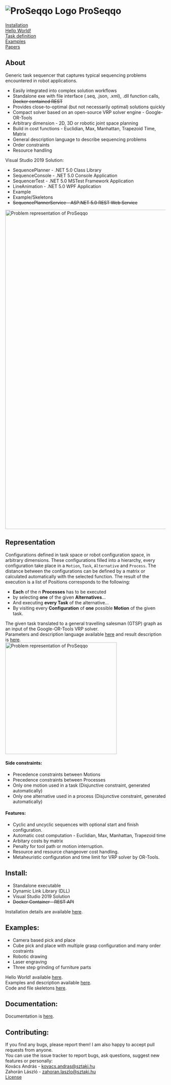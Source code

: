 # ![ProSeqqo Logo](../Documentation/Images/ProSeqqoLogo.png) ProSeqqo 
[Installation](../Documentation/Install.md)  
[Hello World!](../Documentation/HelloWorld.md)  
[Task definition](../Documentation/TaskDefinition.md)  
[Examples](../Example)  
[Papers](../Documentation/Papers)  

## About
Generic task sequencer that captures typical sequencing problems encountered in robot applications.
* Easily integrated into complex solution workflows
* Standalone exe with file interface (.seq, .json, .xml), .dll function calls, ~~Docker contained REST~~
* Provides close-to-optimal (but not necessarily optimal) solutions quickly
* Compact solver based on an open-source VRP solver engine - Google-OR-Tools
* Arbitrary dimension - 2D, 3D or robotic joint space planning
* Build in cost functions - Euclidian, Max, Manhattan, Trapezoid Time, Matrix
* General description language to describe sequencing problems
* Order constraints
* Resource handling

Visual Studio 2019 Solution:
*  SequencePlanner - .NET 5.0 Class Library
*  SequenceConsole - .NET 5.0 Console Application
*  SequencerTest   - .NET 5.0 MSTest Framework Application
*  LineAnimation   - .NET 5.0 WPF Application
*  Example
*  Example/Skeletons
*  ~~SequencePlannerService - ASP.NET 5.0 REST Web Service~~

<img src="../Documentation/Images/Process.png" alt="Problem representation of ProSeqqo" width="1000"/>

## Representation
Configurations defined in task space or robot configuration space, in arbitrary dimensions.
These configurations filled into a hierarchy, every configuration take place in a `Motion`, `Task`, `Alternative` and `Process`.
The distance between the configurations can be defined by a matrix or calculated automatically with the selected function.
The result of the execution is a list of Positions corresponds to the following: 
- **Each** of the n **Processes** has to be executed
- by selecting **one** of the given **Alternatives**…
- And executing **every Task** of the alternative…
- By visiting every **Configuration** of **one** possible **Motion** of the given task.

The given task translated to a general travelling salesman (GTSP) graph as an input of the Google-OR-Tools VRP solver.  
Parameters and description language available [here](../Documentation/TaskDefinition.md) and result description is [here](../Documentation/ResultDefinition.md).  
<img src="../Documentation/Images/Representation.png" alt="Problem representation of ProSeqqo" width="350"/>

#### Side constraints:
-  Precedence constraints between Motions
-  Precedence constraints between Processes
-  Only one motion used in a task (Disjunctive constraint, generated automatically)
-  Only one alternative used in a process (Disjunctive constraint, generated automatically)

#### Features:
-  Cyclic and uncyclic sequences with optional start and finish configuration. 
-  Automatic cost computation - Euclidian, Max, Manhattan, Trapezoid time
-  Arbitary costs by matrix
-  Penalty for tool path or motion interruption.
-  Resource and resource changeover cost handling.
-  Metaheuristic configuration and time limit for VRP solver by OR-Tools.

## Install:
- Standalone executable
- Dynamic Link Library (DLL)
- Visual Studio 2019 Solution
- <del>Docker Container - REST API</del>

Installation details are available [here](../Documentation/Install.md).

## Examples:
- Camera based pick and place
- Cube pick and place with multiple grasp configuration and many order costraints
- Robotic drawing
- Laser engraving
- Three step grinding of furniture parts  

Hello World! available [here](../Documentation/HelloWorld.md).  
Examples and description available [here](../Example).  
Code and file skeletons [here](../Example/Skeletons).

## Documentation:
Documentation is [here](../Documentation).

## Contributing:
If you find any bugs, please report them! I am also happy to accept pull requests from anyone.<br>
You can use the issue tracker to report bugs, ask questions, suggest new features or personally:<br>
Kovács András - kovacs.andras@sztaki.hu<br>
Zahorán László - zahoran.laszlo@sztaki.hu  
[License](../LICENSE)
